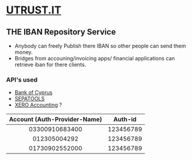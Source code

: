 # [UTRUST.IT](https://utrust.it)

## THE IBAN Repository Service

* Anybody can freely Publish there IBAN so other people can send them money.
* Bridges from accouning/invoicing apps/ financial applications can retrieve iban for there clients.

### API's used
* [Bank of Cyprus](https://bocapi.net)
* [SEPATOOLS](http://sepatools.eu)
* [XERO Accounting](http://xero.com) ?



| Account (Auth-Provider-Name)| Auth-id|
| :-------------: |:-------------:|
| 03300910683400| 123456789 |
| 012305004292 | 123456789 |
| 01730902552000 | 123456789 |